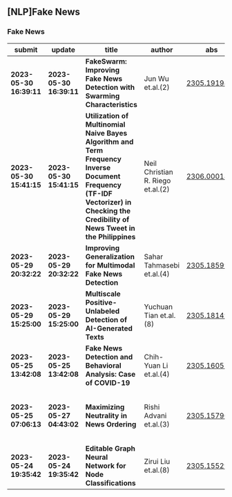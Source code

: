 ## [NLP]Fake News 

### Fake News

| submit | update | title | author | abs | PDF | code | cates | journal |
|---|---|---|---|---|---|---|---|---|
|**2023-05-30 16:39:11**|**2023-05-30 16:39:11**|**FakeSwarm: Improving Fake News Detection with Swarming Characteristics**|Jun Wu et.al.(2)|[2305.19194v1](http://arxiv.org/abs/2305.19194v1)|[gotoRead](http://arxiv.org/pdf/2305.19194v1)|null|cs.SI, cs.LG|null|
|**2023-05-30 15:41:15**|**2023-05-30 15:41:15**|**Utilization of Multinomial Naive Bayes Algorithm and Term Frequency   Inverse Document Frequency (TF-IDF Vectorizer) in Checking the Credibility of   News Tweet in the Philippines**|Neil Christian R. Riego et.al.(2)|[2306.00018v1](http://arxiv.org/abs/2306.00018v1)|[gotoRead](http://arxiv.org/pdf/2306.00018v1)|null|cs.CL|null|
|**2023-05-29 20:32:22**|**2023-05-29 20:32:22**|**Improving Generalization for Multimodal Fake News Detection**|Sahar Tahmasebi et.al.(4)|[2305.18599v1](http://arxiv.org/abs/2305.18599v1)|[gotoRead](http://arxiv.org/pdf/2305.18599v1)|null|cs.CL, cs.IR, cs.LG, cs.MM|null|
|**2023-05-29 15:25:00**|**2023-05-29 15:25:00**|**Multiscale Positive-Unlabeled Detection of AI-Generated Texts**|Yuchuan Tian et.al.(8)|[2305.18149v1](http://arxiv.org/abs/2305.18149v1)|[gotoRead](http://arxiv.org/pdf/2305.18149v1)|**[link](https://github.com/huawei-noah/Efficient-Computing)**|cs.CL, cs.AI|null|
|**2023-05-25 13:42:08**|**2023-05-25 13:42:08**|**Fake News Detection and Behavioral Analysis: Case of COVID-19**|Chih-Yuan Li et.al.(4)|[2305.16057v1](http://arxiv.org/abs/2305.16057v1)|[gotoRead](http://arxiv.org/pdf/2305.16057v1)|null|cs.LG, cs.CL, 68|null|
|**2023-05-25 07:06:13**|**2023-05-27 04:43:02**|**Maximizing Neutrality in News Ordering**|Rishi Advani et.al.(3)|[2305.15790v2](http://arxiv.org/abs/2305.15790v2)|[gotoRead](http://arxiv.org/pdf/2305.15790v2)|null|cs.DS, cs.CY, cs.DM, F.2.2; G.2.2; K.4.1|null|
|**2023-05-24 19:35:42**|**2023-05-24 19:35:42**|**Editable Graph Neural Network for Node Classifications**|Zirui Liu et.al.(8)|[2305.15529v1](http://arxiv.org/abs/2305.15529v1)|[gotoRead](http://arxiv.org/pdf/2305.15529v1)|null|cs.LG, cs.SI|null|
